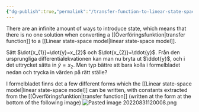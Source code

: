 ```yaml
---
{"dg-publish":true,"permalink":"/transfer-function-to-linear-state-space-model/","tags":["reglerteknik"]}
---
```


There are an infinite amount of ways to introduce state, which means that there is no one solution when converting a [[Överföringsfunktion\|transfer function]] to a [[Linear state-space model\|linear state-space model]].

Sätt $\dot{x_{1}}=\dot{y}=x_{2}$ och $\dot{x_{2}}=\ddot{y}$. Från den ursprungliga differentialekvationen kan man nu bryta ut $\ddot{y}$, och i det uttrycket sätta in $\dot{y}=x_{2}$. Men typ bättre att bara kolla i formelbladet nedan och trycka in värden på rätt ställe?


I formelbladet finns det a few different forms which the [[Linear state-space model\|linear state-space model]] can be written, with constants extracted from the [[Överföringsfunktion\|transfer function]] (written at the form at the bottom of the following image)
![Pasted image 20220831120008.png](/img/user/images/Pasted%20image%2020220831120008.png)
